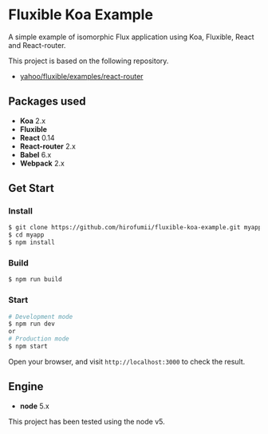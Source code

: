 # Fluxible Koa Example

A simple example of isomorphic Flux application using Koa, Fluxible, React and React-router.

This project is based on the following repository.

- [yahoo/fluxible/examples/react-router](https://github.com/yahoo/fluxible/tree/master/examples/react-router)


## Packages used

- **Koa** 2.x
- **Fluxible**
- **React** 0.14
- **React-router** 2.x
- **Babel** 6.x
- **Webpack** 2.x


## Get Start

### Install

```bash
$ git clone https://github.com/hirofumii/fluxible-koa-example.git myapp
$ cd myapp
$ npm install
```

### Build

```bash
$ npm run build
```

### Start

```bash
# Development mode
$ npm run dev
or
# Production mode
$ npm start
```

Open your browser, and visit `http://localhost:3000` to check the result.

## Engine

- **node** 5.x

This project has been tested using the node v5.
